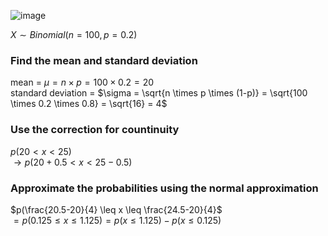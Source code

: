 
![image](https://github.com/user-attachments/assets/7a2feea3-aeac-4d1e-be0c-ecfab1e7c518)

$X \sim Binomial(n=100, p=0.2)$

### Find the mean and standard deviation

mean = $\mu = n \times p = 100 \times 0.2 = 20$  
standard deviation = $\sigma = \sqrt{n \times p \times (1-p)} = \sqrt{100 \times 0.2 \times 0.8} = \sqrt{16} = 4$ 

### Use the correction for countinuity

$p(20 \lt x \lt 25)$  
$\rightarrow p(20+0.5 \lt x \lt 25-0.5)$  

### Approximate the probabilities using the normal approximation

$p(\frac{20.5-20}{4} \leq x \leq \frac{24.5-20}{4}$  
$= p(0.125 \leq x \leq 1.125) = p(x \leq 1.125) - p(x \leq 0.125)$
